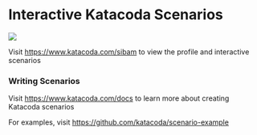 # Interactive Katacoda Scenarios

[![](http://shields.katacoda.com/katacoda/sibam/count.svg)](https://www.katacoda.com/sibam "Get your profile on Katacoda.com")

Visit https://www.katacoda.com/sibam to view the profile and interactive scenarios

### Writing Scenarios
Visit https://www.katacoda.com/docs to learn more about creating Katacoda scenarios

For examples, visit https://github.com/katacoda/scenario-example
